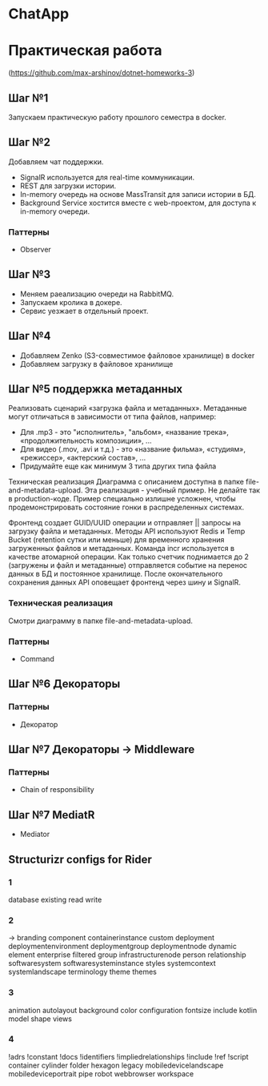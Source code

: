 # ChatApp
# Практическая работа 

(https://github.com/max-arshinov/dotnet-homeworks-3)

## Шаг №1
Запускаем практическую работу прошлого семестра в docker. 

## Шаг №2
Добавляем чат поддержки.
- SignalR используется для real-time коммуникации.
- REST для загрузки истории.
- In-memory очередь на основе MassTransit для записи истории в БД.
- Background Service хостится вместе с web-проектом, для доступа к in-memory очереди.

### Паттерны
- Observer

## Шаг №3
- Меняем раеализацию очереди на RabbitMQ.
- Запускаем кролика в докере.
- Сервис уезжает в отдельный проект.

## Шаг №4
- Добавляем Zenko (S3-совместимое файловое хранилище) в docker
- Добавляем загрузку в файловое хранилище

## Шаг №5 поддержка метаданных
Реализовать сценарий «загрузка файла и метаданных». Метаданные могут отличаться в зависимости от типа файлов, например:
- Для .mp3 - это "исполнитель», "альбом», «название трека», «продолжительность композиции», ...
- Для видео (.mov, .avi и т.д.) - это «название фильма», «студиям», «режиссер», «актерский состав», ...
- Придумайте еще как минимум 3 типа других типа файла

Техническая реализация
Диаграмма с описанием доступна в папке file-and-metadata-upload. Эта реализация - учебный пример. Не делайте так в production-коде. Пример специально излишне усложнен, чтобы продемонстрировать состояние гонки в распределенных системах.

Фронтенд создает GUID/UUID операции и отправляет || запросы на загрузку файла и метаданных. Методы API используют Redis и Temp Bucket (retention сутки или меньше) для временного хранения загруженных файлов и метаданных. Команда incr используется в качестве атомарной операции. Как только счетчик поднимается до 2 (загружены и файл и метаданные) отправляется событие на перенос данных в БД и постоянное хранилище. После окончательного сохранения данных API оповещает фронтенд через шину и SignalR.

### Техническая реализация
Смотри диаграмму в папке file-and-metadata-upload.

### Паттерны
- Command

## Шаг №6 Декораторы

### Паттерны
- Декоратор

## Шаг №7 Декораторы -> Middleware

### Паттерны
- Chain of responsibility

## Шаг №7 MediatR
- Mediator

## Structurizr configs for Rider
### 1
database
existing
read
write

### 2
->
branding
component
containerinstance
custom
deployment
deploymentenvironment
deploymentgroup
deploymentnode
dynamic
element
enterprise
filtered
group
infrastructurenode
person
relationship
softwaresystem
softwaresysteminstance
styles
systemcontext
systemlandscape
terminology
theme
themes

### 3
animation
autolayout
background
color
configuration
fontsize
include
kotlin
model
shape
views

### 4
!adrs
!constant
!docs
!identifiers
!impliedrelationships
!include
!ref
!script
container
cylinder
folder
hexagon
legacy
mobiledevicelandscape
mobiledeviceportrait
pipe
robot
webbrowser
workspace
